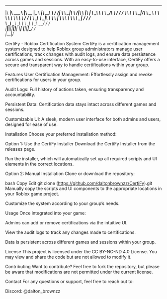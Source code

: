 
 ________  _______   ________  _________  ___  ________ ___    ___ 
|\   ____\|\  ___ \ |\   __  \|\___   ___\\  \|\  _____\\  \  /  /|
\ \  \___|\ \   __/|\ \  \|\  \|___ \  \_\ \  \ \  \__/\ \  \/  / /
 \ \  \    \ \  \_|/_\ \   _  _\   \ \  \ \ \  \ \   __\\ \    / / 
  \ \  \____\ \  \_|\ \ \  \\  \|   \ \  \ \ \  \ \  \_| \/  /  /  
   \ \_______\ \_______\ \__\\ _\    \ \__\ \ \__\ \__\__/  / /    
    \|_______|\|_______|\|__|\|__|    \|__|  \|__|\|__|\___/ /     
                                                      \|___|/      
                                                                   
                                                                   


CertiFy - Roblox Certification System
CertiFy is a certification management system designed to help Roblox group administrators manage user certifications, track changes with audit logs, and ensure data persistence across games and sessions. With an easy-to-use interface, CertiFy offers a secure and transparent way to handle certifications within your group.

Features
User Certification Management: Effortlessly assign and revoke certifications for users in your group.

Audit Logs: Full history of actions taken, ensuring transparency and accountability.

Persistent Data: Certification data stays intact across different games and sessions.

Customizable UI: A sleek, modern user interface for both admins and users, designed for ease of use.

Installation
Choose your preferred installation method:

Option 1: Use the CertiFy Installer
Download the CertiFy Installer from the releases page.

Run the installer, which will automatically set up all required scripts and UI elements in the correct locations.

Option 2: Manual Installation
Clone or download the repository:

bash
Copy
Edit
git clone (https://github.com/daltonbrownzz/CertiFy).git
Manually copy the scripts and UI components to the appropriate locations in your Roblox game project.

Customize the system according to your group’s needs.

Usage
Once integrated into your game:

Admins can add or remove certifications via the intuitive UI.

View the audit logs to track any changes made to certifications.

Data is persistent across different games and sessions within your group.

License
This project is licensed under the CC BY-NC-ND 4.0 License. You may view and share the code but are not allowed to modify it.

Contributing
Want to contribute? Feel free to fork the repository, but please be aware that modifications are not permitted under the current license.

Contact
For any questions or support, feel free to reach out to:

Discord: @dalton_brownzz

